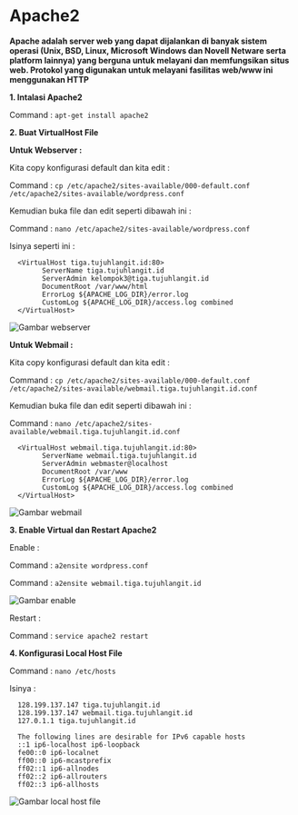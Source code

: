 # Apache2
**Apache adalah server web yang dapat dijalankan di banyak sistem operasi (Unix, BSD, Linux, Microsoft Windows dan Novell Netware serta platform lainnya) yang berguna untuk melayani dan memfungsikan situs web. Protokol yang digunakan untuk melayani fasilitas web/www ini menggunakan HTTP**


**1. Intalasi Apache2**

Command : `apt-get install apache2`
    
**2. Buat VirtualHost File**

**Untuk Webserver :**

Kita copy konfigurasi default dan kita edit :

Command : `cp /etc/apache2/sites-available/000-default.conf /etc/apache2/sites-available/wordpress.conf`

Kemudian buka file dan edit seperti dibawah ini :
  
Command : `nano /etc/apache2/sites-available/wordpress.conf` 
  
Isinya seperti ini :
  
      <VirtualHost tiga.tujuhlangit.id:80>
            ServerName tiga.tujuhlangit.id
            ServerAdmin kelompok3@tiga.tujuhlangit.id
            DocumentRoot /var/www/html
            ErrorLog ${APACHE_LOG_DIR}/error.log
            CustomLog ${APACHE_LOG_DIR}/access.log combined
      </VirtualHost>

![Gambar webserver](https://github.com/bhaktiarc/projek-adm-sistem-server/blob/master/img/apache%20wordpress.PNG)

**Untuk Webmail :**

Kita copy konfigurasi default dan kita edit :

Command : `cp /etc/apache2/sites-available/000-default.conf /etc/apache2/sites-available/webmail.tiga.tujuhlangit.id.conf`
  
Kemudian buka file dan edit seperti dibawah ini :

Command : `nano /etc/apache2/sites-available/webmail.tiga.tujuhlangit.id.conf`
  
      <VirtualHost webmail.tiga.tujuhlangit.id:80>
            ServerName webmail.tiga.tujuhlangit.id
            ServerAdmin webmaster@localhost
            DocumentRoot /var/www
            ErrorLog ${APACHE_LOG_DIR}/error.log
            CustomLog ${APACHE_LOG_DIR}/access.log combined
      </VirtualHost>

![Gambar webmail](https://github.com/bhaktiarc/projek-adm-sistem-server/blob/master/img/apache%20webmail.PNG)

**3. Enable Virtual dan Restart Apache2**
   
Enable :
   
Command : `a2ensite wordpress.conf`

Command : `a2ensite webmail.tiga.tujuhlangit.id`

![Gambar enable](https://github.com/bhaktiarc/projek-adm-sistem-server/blob/master/img/enable%20virtual.PNG)
   
Restart :

Command : `service apache2 restart` 
    
**4. Konfigurasi Local Host File**
  
Command : `nano /etc/hosts`
  
Isinya :

      128.199.137.147 tiga.tujuhlangit.id
      128.199.137.147 webmail.tiga.tujuhlangit.id
      127.0.1.1 tiga.tujuhlangit.id

      The following lines are desirable for IPv6 capable hosts
      ::1 ip6-localhost ip6-loopback
      fe00::0 ip6-localnet
      ff00::0 ip6-mcastprefix
      ff02::1 ip6-allnodes
      ff02::2 ip6-allrouters
      ff02::3 ip6-allhosts

![Gambar local host file](https://github.com/bhaktiarc/projek-adm-sistem-server/blob/master/img/Konf%20Local%20Hosts.PNG)





